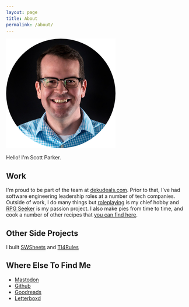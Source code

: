 ```yaml
---
layout: page
title: About
permalink: /about/
---
```


![](/images/headshot-small.png)

Hello! I'm Scott Parker.

## Work

I'm proud to be part of the team at [dekudeals.com](https://dekudeals.com). Prior to that, I've had software engineering leadership roles at a number of tech companies. Outside of work, I do many things but [roleplaying](/category/roleplaying) is my chief hobby and [RPG Seeker](https://rpgseeker.com) is my passion project. I also make pies from time to time, and cook a number of other recipes that [you can find here](https://recipes.scottparker.co).

## Other Side Projects

I built [SWSheets](http://swsheets.com) and [TI4Rules](https://ti4rules.github.io/)

## Where Else To Find Me

* [Mastodon](https://mastodon.social/@sparker)
* [Github](https://github.com/sparkertime)
* [Goodreads](https://www.goodreads.com/user/show/5400288-scott-parker)
* [Letterboxd](https://letterboxd.com/hellosparker/)
